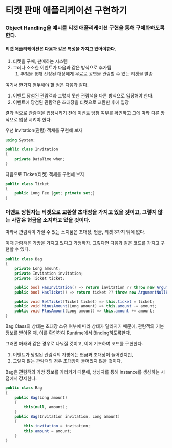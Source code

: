# 티켓 판매 애플리케이션 구현하기

### Object Handling을 예시를 티켓 애플리케이션 구현을 통해 구체화하도록 한다.

#### 티켓 애플리케이션은 다음과 같은 특성을 가지고 있어야한다.

1. 티켓을 구매, 판매하는 시스템
2. 그러나 소소한 이벤트가 다음과 같은 방식으로 추가됨
   1. 추첨을 통해 선정된 대상에게 무료로 공연을 관람할 수 있는 티켓을 발송

여기서 한가지 염두해야 할 점은 다음과 같다.

1. 이벤트 당첨된 관람객과 그렇지 못한 관람색을 다른 방식으로 입장해야 한다.
2. 이벤트에 당첨된 관람객은 초대장을 티켓으로 교환한 후에 입장

결과 적으로 관람객을 입장시키기 전에 이벤트 당첨 여부를 확인하고 그에 따라 다른 방식으로 입장 시켜야 한다.



우선 Invitation(관람) 객체를 구현해 보자&#x20;

```csharp
using System;

public class Invitation
{
    private DataTime when;
}
```



다음으로 Ticket(티켓) 객체를 구현해 보자&#x20;

```csharp
public class Ticket
{
    public Long Fee {get; private set;}
}
```



### 이벤트 당첨자는 티켓으로 교환할 초대장을 가지고 있을 것이고, 그렇지 않는 사람은 현금을 소지하고 있을 것이다.

따라서 관람객이 가질 수 있는 소지품은 초대장, 현금, 티켓 3가지 밖에 없다.

이때 관람객은 가방을 가지고 있다고 가정하자. 그렇다면 다음과 같은 코드를 가지고 구현할 수 있다.

```csharp
public class Bag
{
    private Long amount;
    private Invitation invitation;
    private Ticket ticket;

    public bool HasInvitation() => return invitation ?? throw new ArgumentNullException(nameof(invitation));
    public bool HasTicket() => return ticket ?? throw new ArgumentNullException(nameof(ticket));

    public void SetTicket(Ticket ticket) => this.ticket = ticket;
    public void MinusAmount(Long amount) => this.amount -= amount;
    public void PlusAmount(Long amount) => this.amount += amount;
}
```



Bag Class의 상태는 초대장 소유 여부에 따라 상태가 달라지기 때문에, 관람객의 기본정보를 받아올 때, 이를 확인하여 Runtime에서 Binding하도록한다.

그러면 아래와 같은 경우로 나눠질 것이고, 이에 기초하여 코드를 구현한다.

1. 이벤트가 당첨된 관람객의 가방에는 현금과 초대장이 들어있지만,
2. 그렇지 않는 관람객의 경우 초대장이 들어있지 않을 것이다.

Bag은 관람객의 가방 정보를 가리키기 때문에, 생성자를 통해 instance를 생성하는 시점에서 강제한다.&#x20;

```csharp
public class Bag
{
    public Bag(Long amount)
    {
        this(null, amount);
    }
    public Bag(Invitation invitation, Long amount)
    {
        this.invitation = invitation;
        this.amount = amount;
    }
}
```
